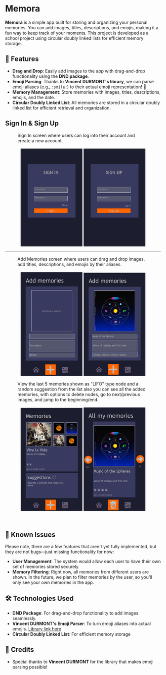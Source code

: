 <h1>Memora</h1>

  <p><strong>Memora</strong> is a simple app built for storing and organizing your personal memories. You can add images, titles, descriptions, and emojis, making it a fun way to keep track of your moments. This project is developed as a school project using circular doubly linked lists for efficient memory storage.</p>

  <h2>🚀 Features</h2>
  <ul>
    <li><strong>Drag and Drop</strong>: Easily add images to the app with drag-and-drop functionality using the <strong>DND package</strong>.</li>
    <li><strong>Emoji Parsing</strong>: Thanks to <strong>Vincent DURMONT's library</strong>, we can parse emoji aliases (e.g., <code>:smile:</code>) to their actual emoji representation! 🎉</li>
    <li><strong>Memory Management</strong>: Store memories with images, titles, descriptions, emojis, and the date.</li>
    <li><strong>Circular Doubly Linked List</strong>: All memories are stored in a circular doubly linked list for efficient retrieval and organization.</li>
  </ul>

   <h2>Sign In & Sign Up</h2>
  <figure>
    <figcaption>Sign In screen where users can log into their account and create a new account.</figcaption>
    <br>
    <div align="center">
      <img src="Screenshots/signIn_SS.png" alt="Sign In screen" width="200" />
      <img src="Screenshots/signUp_SS.png" alt="Sign Up screen" width="200" />
    </div>
  </figure>

  ---

  <!-- Add Memories Screenshots -->
  <figure>
    <figcaption>Add Memories screen where users can drag and drop images, add titles, descriptions, and emojis by their aliases.</figcaption>
    <br>
    <div align="center">
      <img src="Screenshots/addMemories_SS.png" alt="Add Memories screen 1" width="200" />
      <img src="Screenshots/addMemories_SS_2.png" alt="Add Memories screen 2" width="200" />
    </div>
  </figure>

  <!-- Memories Screen (Last 5 Nodes) and All Memories -->
  <figure>
    <figcaption>View the last 5 memories shown as "LIFO" type node and a random suggestion from the list also you can see all the added memories, with options to delete nodes, go to next/previous images, and jump to the beginning/end.</figcaption>
    <br>
    <div align="center">
    <img src="Screenshots/memories_SS.png" alt="Last 5 nodes" width="200" />
    <img src="Screenshots/allMemories_SS.png" alt="All Memories screen" width="200" />
    </div>
  </figure>

  <br>

  <h2>🐞 Known Issues</h2>
  <p>Please note, there are a few features that aren't yet fully implemented, but they are not bugs—just missing functionality for now:</p>
  <ul>
    <li><strong>User Management</strong>: The system would allow each user to have their own set of memories stored securely.</li>
    <li><strong>Memory Filtering</strong>: Right now, all memories from different users are shown. In the future, we plan to filter memories by the user, so you’ll only see your own memories in the app.</li>
  </ul>

  <h2>🛠️ Technologies Used</h2>
  <ul>
    <li><strong>DND Package</strong>: For drag-and-drop functionality to add images seamlessly.</li>
    <li><strong>Vincent DURMONT's Emoji Parser</strong>: To turn emoji aliases into actual emojis. <a href="https://github.com/vdurmont/emoji-java">Library link here</a></li>
    <li><strong>Circular Doubly Linked List</strong>: For efficient memory storage</li>
  </ul>

  <h2>🙌 Credits</h2>
  <ul>
    <li>Special thanks to <strong>Vincent DURMONT</strong> for the library that makes emoji parsing possible!</li>
  </ul>
